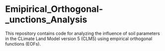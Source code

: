 # Emipirical_Orthogonal-_unctions_Analysis
This repository contains code for analyzing the influence of soil parameters in the CLimate Land Model version 5 (CLM5) using empirical orthogonal functions (EOFs).
